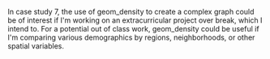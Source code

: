 In case study 7,  the use of geom_density to create a complex graph could be of interest if I'm working on an extracurricular project over break, which I intend to. For a potential out of class work, geom_density could be useful if I'm comparing various demographics by regions, neighborhoods, or other spatial variables.